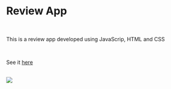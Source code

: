 # Review App 

<br>

This is a review app developed using JavaScrip, HTML and CSS

<br>

See it [here](https://bndissanayaka.github.io/review-app)

<br>
<image src=images/reviewApp.PNG">


